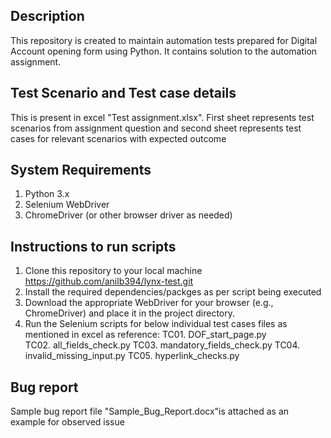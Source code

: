 ## Description
This repository is created to maintain automation tests prepared for Digital Account opening form using Python. It contains solution to the automation assignment.

## Test Scenario and Test case details
This is present in excel "Test assignment.xlsx". First sheet represents test scenarios from assignment question and second sheet represents test cases for relevant scenarios with expected outcome

## System Requirements
1. Python 3.x
2. Selenium WebDriver
3. ChromeDriver (or other browser driver as needed)

## Instructions to run scripts
1. Clone this repository to your local machine https://github.com/anilb394/lynx-test.git
2. Install the required dependencies/packges as per script being executed
3. Download the appropriate WebDriver for your browser (e.g., ChromeDriver) and place it in the project directory.
4. Run the Selenium scripts for below individual test cases files as mentioned in excel as reference: 
TC01. DOF_start_page.py  
TC02. all_fields_check.py
TC03. mandatory_fields_check.py
TC04. invalid_missing_input.py
TC05. hyperlink_checks.py

## Bug report
Sample bug report file "Sample_Bug_Report.docx"is attached as an example for observed issue
